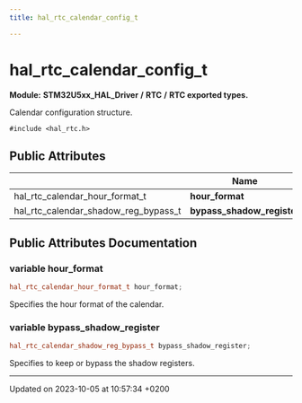 ```yaml
---
title: hal_rtc_calendar_config_t

---
```


# hal_rtc_calendar_config_t

**Module:** **STM32U5xx_HAL_Driver** **/** **RTC** **/** **RTC exported types.**



Calendar configuration structure. 


`#include <hal_rtc.h>`

## Public Attributes

|                | Name           |
| -------------- | -------------- |
| hal_rtc_calendar_hour_format_t | **hour_format**  |
| hal_rtc_calendar_shadow_reg_bypass_t | **bypass_shadow_register**  |

## Public Attributes Documentation

### variable hour_format

```cpp
hal_rtc_calendar_hour_format_t hour_format;
```


Specifies the hour format of the calendar. 


### variable bypass_shadow_register

```cpp
hal_rtc_calendar_shadow_reg_bypass_t bypass_shadow_register;
```


Specifies to keep or bypass the shadow registers. 


-------------------------------

Updated on 2023-10-05 at 10:57:34 +0200